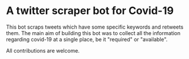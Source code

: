 # A twitter scraper bot for Covid-19

This bot scraps tweets which have some specific keywords and retweets them. The main aim of building this bot was to collect all the information regarding covid-19 at a single place, be it "required" or "available".

All contributions are welcome.
